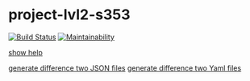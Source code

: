 # project-lvl2-s353

[![Build Status](https://travis-ci.com/rexemtoxa/project-lvl2-s353.svg?branch=master)](https://travis-ci.com/rexemtoxa/project-lvl2-s353)
[![Maintainability](https://api.codeclimate.com/v1/badges/5dc770f1a9a86035a9ca/maintainability)](https://codeclimate.com/github/rexemtoxa/project-lvl2-s353/maintainability)

[show help](https://asciinema.org/a/bY0Ml2trQ5281Wl0GQ1690H5X)

[generate difference two JSON files](https://asciinema.org/a/x7PoJxbChhXFl1aEXmZ5OUCc1)
[generate difference two Yaml files](https://asciinema.org/a/eC16xXVUV5bG4CD1tXK41OfGR)